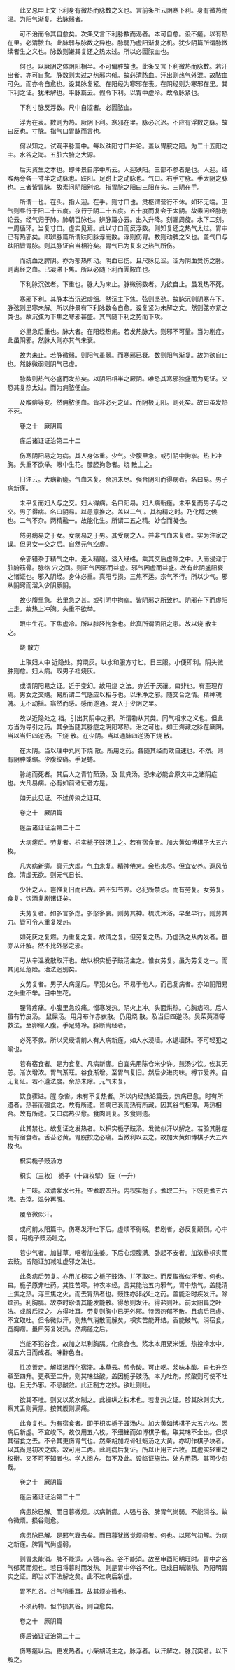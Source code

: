 <!-- { "loadSidebar": true } -->
　　此又总申上文下利身有微热而脉数之义也。言前条所云阴寒下利。身有微热而渴。为阳气渐复。若脉弱者。

　　可不治而令其自愈矣。次条又言下利脉数而渴者。本可自愈。设不瘥。以有热在里。必清脓血。此脉弱与脉数之异也。脉弱乃虚阳渐复之机。犹少阴篇所谓脉微续者生之义也。脉数则嫌其复还之热太过。所以必圊脓血也。

　　何也。以厥阴之体阴阳相半。不可偏胜故也。此条又言下利微热而脉数。若汗出者。亦可自愈。脉数则太过之热邪内郁。故必清脓血。汗出则热气外泄。故脓血可免。而亦令自愈也。设其脉复紧。在阳经为寒邪在表。在阴经则为寒邪在里。其下利之证。犹未解也。平脉篇云。假令下利。以胃中虚冷。故令脉紧也。

　　下利寸脉反浮数。尺中自涩者。必圊脓血。

　　浮为在表。数则为热。厥阴下利。寒邪在里。脉必沉迟。不应有浮数之脉。故曰反也。寸脉。指气口胃脉而言也。

　　何以知之。试观平脉篇中。每以趺阳寸口并论。盖以胃脘之阳。为二十五阳之主。水谷之海。五脏六腑之大源。

　　后天资生之本也。即仲景自序中所云。人迎趺阳。三部不参者是也。人迎。结喉两旁各一寸半之动脉也。趺阳。足跗上之动脉也。气口。右手寸脉。手太阴之脉也。三者皆胃脉。故素问阴阳别论。指胃脘之阳曰三阳在头。三阴在手。

　　所谓一也。在头。指人迎。在手。则寸口也。灵枢谓营行不休。如环无端。卫气则昼行于阳二十五度。夜行于阴二十五度。五十度而复会于太阴。故素问经脉别论云。经气归于肺。肺朝百脉也。辨脉篇亦云。出入升降。刻漏周旋。水下二刻。一周循环。当复寸口。虚实见焉。此以寸口而反浮数。则知复还之热气太过。胃中已有热邪矣。即辨脉篇所谓趺阳脉浮而数。浮则伤胃。数则动脾之义也。盖气口与趺阳皆胃脉。则其脉证自当相符矣。胃气已为复来之热气所伤。

　　而统血之脾阴。亦为郁热所动。阴血已伤。且尺脉见涩。涩为阴血受伤之脉。则离经之血。已凝滞下焦。所以必随下利而圊脓血也。

　　下利脉沉弦者。下重也。脉大为未止。脉微弱数者。为欲自止。虽发热不死。

　　寒邪下利。其脉本当沉迟虚细。然沉主下焦。弦则坚劲。故脉沉则阴寒在下。脉弦则里寒未解。所以仲景有下利脉数令自愈。设复紧为未解之文。然则弦亦紧之类也。故沉弦为下焦之寒邪甚盛。其气随下利之势而下攻。

　　必里急后重也。脉大者。在阳经热痢。若发热脉大。则邪不可量。当为剧症。此虽阴邪。然脉大则亦其气未衰。

　　故为未止。若脉微弱。则阳气虽弱。而寒邪已衰。数则阳气渐复。故为欲自止也。然脉微弱则阴气已虚。

　　脉数则热气必盛而发热矣。以阴阳相半之厥阴。唯恐其寒邪独盛而为死证。又恐其复热太过。而为痈脓便血。

　　及喉痹等变。然痈脓便血。皆非必死之证。而阴极无阳。则死矣。故曰虽发热不死。

　　卷之十　厥阴篇

　　瘥后诸证证治第二十二

　　伤寒阴阳易之为病。其人身体重。少气。少腹里急。或引阴中拘挛。热上冲胸。头重不欲举。眼中生花。膝胫拘急者。烧 散主之。

　　旧注云。大病新瘥。气血未复。余热未尽。强合阴阳而得病者。名曰易。男子病新瘥。

　　未平复而妇人与之交。妇人得病。名曰阳易。妇人病新瘥。未平复而男子与之交。男子得病。名曰阴易。以愚意推之。盖以二气 。其构精之时。乃化醇之候也。二气不杂。两精融一。故能化生。所谓二五之精。妙合而凝也。

　　然男病易之于女。女病易之于男。其受病之人。并非气血未复者。实为注家之误。但男女一交之后。自然元气空虚。

　　余邪错杂于精气之中。走入精隧。溢入经络。乘其交后虚隙之中。入而浸淫于脏腑筋骨。脉络 穴之间。则正气因邪而益虚。邪气因虚而益盛。故有此阴盛阳衰之诸证也。邪入阴经。身体必重。真阳亏损。三焦不运。宗气不行。所以少气。邪从阴窍而溜入少阴厥阴。

　　故少腹里急。若里急之甚。或引阴中拘挛。皆阴邪之所致也。阴邪在下而虚阳上走。故热上冲胸。头重不欲举。

　　眼中生花。下焦虚冷。所以膝胫拘急也。此真所谓阴阳之患。故以烧 散主之。

　　烧 散方

　　上取妇人中 近隐处。剪烧灰。以水和服方寸匕。日三服。小便即利。阴头微肿则愈。妇人病。取男子裆烧灰。

　　或谓阴阳易之证。近于变幻。故用烧 之法。亦近于厌禳。曰非也。有至理存焉。男女之交媾。易所谓二气感应以相与也。以未净之邪。随交合之情。精神魂魄。无不动摇。翕然而感。感而遂通。混入于少阴之里。

　　故以近隐处之 裆。引出其阴中之邪。所谓物从其类。同气相求之义也。但此方当为导引之药。其余当随其脉症之阴阳寒热。治之可也。如王海藏之脉在厥阴。当以当归四逆汤。下烧 散。在少阴。当以通脉四逆汤下烧 散。

　　在太阴。当以理中丸同下烧 散。所用之药。各随其经而效自速也。不然。则有阴肿或缩。少腹绞痛。手足蜷。

　　脉绝而死者。其后人之青竹茹汤。及 鼠粪汤。恐未必能合原文中之诸阴症也。大凡易病。必有如前诸证者方是。

　　如无此见证。不过传染之证耳。

　　卷之十　厥阴篇

　　瘥后诸证证治第二十二

　　大病瘥后。劳复者。枳实栀子豉汤主之。若有宿食者。加大黄如博棋子大五六枚。

　　凡大病新瘥。真元大虚。气血未复。精神倦怠。余热未尽。但宜安养。避风节食。清虚无欲。则元气日长。

　　少壮之人。岂惟复旧而已哉。若不知节养。必犯所禁忌。而有劳复。女劳复。食复。饮酒复剧诸证矣。

　　夫劳复者。如多言多虑。多怒多哀。则劳其神。梳洗沐浴。早坐早行。则劳其力。皆可令人重复发热。

　　如死灰之复燃。为重复之复。故谓之复。但劳复之热。乃虚热之从内发者。虽亦从汗解。然不比外感之邪。

　　可从辛温发散取汗也。故以枳实栀子豉汤主之。惟女劳复。虽为劳复之一。而其见证危险。治法迥别矣。

　　女劳复者。男子大病瘥后。早犯女色。不易于他人。而己复病者。亦如阴阳易之头重不举。目中生花。

　　腰背疼痛。小腹里急绞痛。憎寒发热。阴火上冲。头面烘热。心胸痞闷。后人虽有竹皮汤。 鼠屎汤。用月布作赤衣散。仍用烧 散。及当归四逆汤。吴茱萸酒等救法。至卵缩入腹。手足蜷冷。脉断离经者。

　　必死不救。所以吴绶谓前人有大病新瘥。如大水浸墙。水退墙酥。不可轻犯之喻也。

　　若有宿食者。是为食复。凡病新瘥。自宜先用陈仓米少许。煎汤少饮。俟其无恙。渐次增浓。胃气渐旺。谷食渐增。至胃气复旧。然后少进肉味。樽节爱养。自无复证。若不遵法度。余热未除。元气未复。

　　饮食骤进。腥 杂沓。未有不复热者。所以内经热论篇云。热病已愈。时有所遗者。热甚而强食之。故有所遗。皆病已衰而热有所藏。因其谷气相薄。两热相合。故有所遗。又曰病热少愈。食肉则复。多食则遗。

　　此其禁也。故复证之发热者。以枳实栀子豉汤。发微似汗以解之。若验其脉症而有宿食者。舌苔必黄。胃脘按之必痛。当微利以去之。故加大黄如博棋子大五六枚也。

　　枳实栀子豉汤方

　　枳实（三枚） 栀子（十四枚擘） 豉（一升）

　　上三味。以清浆水七升。空煮取四升。内枳实栀子。煮取二升。下豉更煮五六沸。去滓。温分再服。

　　覆令微似汗。

　　或问前太阳篇中。伤寒发汗吐下后。虚烦不得眠。若剧者。必反复颠倒。心中懊 。用栀子豉汤吐之。

　　若少气者。加甘草。呕者加生姜。下后心烦腹满。卧起不安者。加浓朴枳实而去豉。皆随证加减吐虚邪之法也。

　　此条病后劳复。亦用加枳实之栀子豉汤。并不取吐。而反取微似汗者。何也。曰。栀子原非吐药。其性苦寒。神农本经。言其能治五内邪气。胃中热气。盖能清上焦之热。泻三焦之火。而去胃热者也。豉性亦非必吐之药。盖能治时疾发汗。除烦热。利胸膈。故李时珍谓其能发能散。得葱则发汗。得盐则吐。前太阳篇之吐法。或服后探之。方得吐耳。劳复则胸中已无外邪。特因热郁不散。且病后已虚。不宜取吐。但令微似汗。则热气消散而解矣。枳实苦能开结。香能破气。消宿食。宽胸痞。虽曰劳复发热。然病瘥之后。

　　岂能不犯谷食。故加之以利胸膈。化痰食也。浆水本用粟米饭。热投冷水中。浸五六日而成者。味酢色白。

　　性凉善走。解烦渴而化宿滞。本草云。煎令酸。可止呕。浆味本酸。自七升空煮至四升。更煮至二升。则其味益酸。盖因栀子豉汤。本为吐剂。煎酸则可使不吐也。且无外邪。不忌酸敛。此正制方之妙。欲吐则吐。

　　欲其不吐。则又以浆水制之。此操纵之权术也。若复热之证。胗其脉则实大。察其舌则黄黑。按其腹则满痛。

　　此食复也。为有宿食者。即于枳实栀子豉汤内。加大黄如博棋子大五六枚。因病后新虚。不宜峻下。故仅用五六枚。不细锉而如博棋子者。取其味不全出。但求其宿食之去。不令其更伤胃气也。然柴胡加龙骨牡蛎汤之大黄。亦切作棋子块者。以其尚是初次之病。故可用二两。此则病后复证。所以止用五六枚。其虚实轻重之权衡。又不可不知者也。学人阅方。每不及此。设临证施治。处方用药。其可少忽哉。

　　卷之十　厥阴篇

　　瘥后诸证证治第二十二

　　病患脉已解。而日暮微烦。以病新瘥。人强与谷。脾胃气尚弱。不能消谷。故令微烦。损谷则愈。

　　病患脉已解。是邪气衰去矣。而日暮犹微觉烦闷者。何也。以邪气初解。为病之新瘥。脾胃气尚虚弱。

　　则胃未能消。脾不能运。人强与谷。谷不能消。故至申酉阳明旺时。胃中之谷气郁蒸而烦也。若日将暮时而发热。则是胃中停谷不化。已成日晡潮热。乃阳明胃实之证。即当以下法解之矣。此不过病后新虚。

　　胃不胜谷。谷气稍重耳。故其烦亦微也。

　　不须药物。但节损其谷。则自愈矣。

　　卷之十　厥阴篇

　　瘥后诸证证治第二十二

　　伤寒瘥以后。更发热者。小柴胡汤主之。脉浮者。以汗解之。脉沉实者。以下解之。

